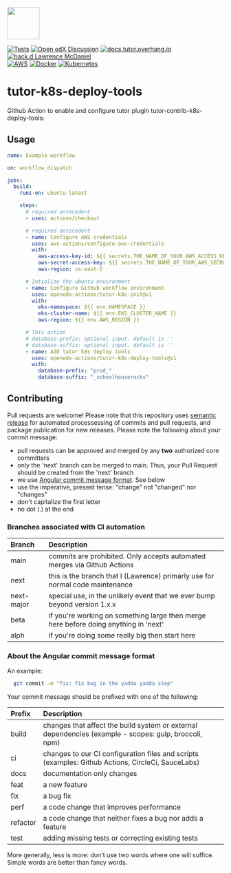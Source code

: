 <img src="https://avatars.githubusercontent.com/u/40179672" width="75">

[![Tests](https://github.com/openedx-actions/tutor-k8s-deploy-tools/actions/workflows/testRelease.yml/badge.svg)](https://github.com/openedx-actions/tutor-k8s-deploy-tools/actions)
[![Open edX Discussion](https://img.shields.io/static/v1?logo=discourse&label=Forums&style=flat-square&color=000000&message=discuss.openedx.org)](https://discuss.openedx.org/)
[![docs.tutor.overhang.io](https://img.shields.io/static/v1?logo=readthedocs&label=Documentation&style=flat-square&color=blue&message=docs.tutor.overhang.io)](https://docs.tutor.overhang.io)
[![hack.d Lawrence McDaniel](https://img.shields.io/badge/hack.d-Lawrence%20McDaniel-orange.svg)](https://lawrencemcdaniel.com)<br/>
[![AWS](https://img.shields.io/badge/AWS-%23FF9900.svg?style=for-the-badge&logo=amazon-aws&logoColor=white)](https://aws.amazon.com/)
[![Docker](https://img.shields.io/badge/docker-%230db7ed.svg?style=for-the-badge&logo=docker&logoColor=white)](https://www.docker.com/)
[![Kubernetes](https://img.shields.io/badge/kubernetes-%23326ce5.svg?style=for-the-badge&logo=kubernetes&logoColor=white)](https://kubernetes.io/)

# tutor-k8s-deploy-tools

Github Action to enable and configure tutor plugin tutor-contrib-k8s-deploy-tools:


## Usage

```yaml
name: Example workflow

on: workflow_dispatch

jobs:
  build:
    runs-on: ubuntu-latest

    steps:
      # required antecedent
      - uses: actions/checkout

      # required antecedent
      - name: Configure AWS credentials
        uses: aws-actions/configure-aws-credentials
        with:
          aws-access-key-id: ${{ secrets.THE_NAME_OF_YOUR_AWS_ACCESS_KEY_ID }}
          aws-secret-access-key: ${{ secrets.THE_NAME_OF_YOUR_AWS_SECRET_ACCESS_KEY }}
          aws-region: us-east-2

      # Intialize the ubuntu environment
      - name: Configure Github workflow environment
        uses: openedx-actions/tutor-k8s-init@v1
        with:
          eks-namespace: ${{ env.NAMESPACE }}
          eks-cluster-name: ${{ env.EKS_CLUSTER_NAME }}
          aws-region: ${{ env.AWS_REGION }}

      # This action
      # database-prefix: optional input. default is ''
      # database-suffix: optional input. default is ''
      - name: Add tutor k8s deploy tools
        uses: openedx-actions/tutor-k8s-deploy-tools@v1
        with:
          database-prefix: "prod_"
          database-suffix: "_schoolhouserocks"
```

## Contributing

Pull requests are welcome! Please note that this repository uses [semantic release](https://github.com/semantic-release/semantic-release) for automated processessing of commits and pull requests, and package publication for new releases. Please note the following about your commit message:

- pull requests can be approved and merged by any **two** authorized core committers
- only the 'next' branch can be merged to main. Thus, your Pull Request should be created from the 'next' branch
- we use [Angular commit message format](https://github.com/angular/angular/blob/main/CONTRIBUTING.md#-commit-message-format). See below
- use the imperative, present tense: "change" not "changed" nor "changes"
- don't capitalize the first letter
- no dot (.) at the end

### Branches associated with CI automation

| Branch     | Description                                                                                           |
|:-----------|:------------------------------------------------------------------------------------------------------|
| main       | commits are prohibited. Only accepts automated merges via Github Actions                              |
| next       | this is the branch that I (Lawrence) primarly use for normal code maintenance                         |
| next-major | special use, in the unlikely event that we ever bump beyond version 1.x.x                             |
| beta       | if you're working on something large then merge here before doing anything in 'next'                  |
| alph       | if you're doing some really big then start here                                                       |

### About the Angular commit message format

An example:

```bash
  git commit -m "fix: fix bug in the yadda yadda step"
```

Your commit message should be prefixed with one of the following:

| Prefix   | Description                                                                                           |
|:---------|:------------------------------------------------------------------------------------------------------|
| build    | changes that affect the build system or external dependencies (example - scopes: gulp, broccoli, npm) |
| ci       | changes to our CI configuration files and scripts (examples: Github Actions, CircleCi, SauceLabs)     |
| docs     | documentation only changes                                                                            |
| feat     | a new feature                                                                                         |
| fix      | a bug fix                                                                                             |
| perf     | a code change that improves performance                                                               |
| refactor | a code change that neither fixes a bug nor adds a feature                                             |
| test     | adding missing tests or correcting existing tests                                                     |

More generally, less is more: don't use two words where one will suffice. Simple words are better than fancy words.
